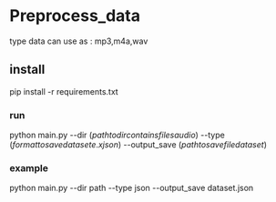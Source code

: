 # Preprocess_data


type data can use as : mp3,m4a,wav

## install

pip install -r requirements.txt


### run 

python main.py --dir $(path to dir contains files audio )$ --type $(format to save dataset e.x json)$ --output_save $(path to save file dataset)$ 

### example 
python main.py --dir path --type json --output_save dataset.json
